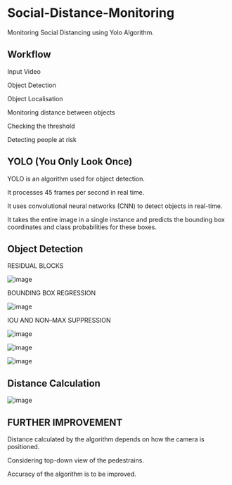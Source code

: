 # Social-Distance-Monitoring
Monitoring Social Distancing using Yolo Algorithm.

## Workflow

Input Video

Object Detection

Object Localisation

Monitoring distance between objects

Checking the threshold

Detecting people at risk

## YOLO (You Only Look Once)

YOLO is an algorithm used for object detection.

It processes 45 frames per second in real time.

It uses convolutional neural networks (CNN) to detect objects in real-time.

It takes the entire image in a single instance and predicts the bounding box coordinates and class probabilities for these boxes.

## Object Detection

RESIDUAL BLOCKS

![image](https://user-images.githubusercontent.com/71822090/128061506-3c188c88-661c-4a43-8838-942f7f482f95.png)

BOUNDING BOX REGRESSION

![image](https://user-images.githubusercontent.com/71822090/128061555-ce99d424-cdc4-46c7-9db9-886d183d9a44.png)

IOU AND NON–MAX SUPPRESSION 

![image](https://user-images.githubusercontent.com/71822090/128061650-6dfc35e4-2b68-4096-b25a-14728d11751c.png)

![image](https://user-images.githubusercontent.com/71822090/128061694-44744c0e-6055-4cfb-885a-1a0c19b3027d.png)

![image](https://user-images.githubusercontent.com/71822090/128061734-1ee0499b-550f-4127-a0bc-977026e0e586.png)

## Distance Calculation

![image](https://user-images.githubusercontent.com/71822090/128061821-e0f15468-59be-4f71-be23-bb6b5df3502b.png)

## FURTHER IMPROVEMENT

Distance calculated by the algorithm depends on how the camera is positioned.

Considering top-down view of the pedestrains.  

Accuracy of the algorithm is to be improved.




